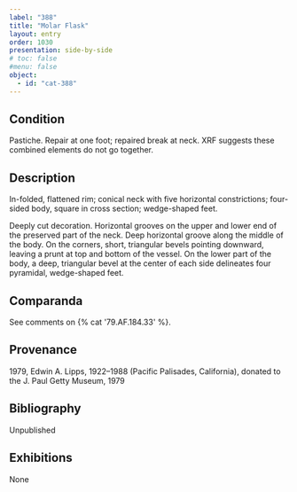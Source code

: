 ```yaml
---
label: "388"
title: "Molar Flask"
layout: entry
order: 1030
presentation: side-by-side
# toc: false
#menu: false 
object:
  - id: "cat-388"
---
```


## Condition

Pastiche. Repair at one foot; repaired break at neck. XRF suggests these combined elements do not go together.

## Description

In-folded, flattened rim; conical neck with five horizontal constrictions; four-sided body, square in cross section; wedge-shaped feet.

Deeply cut decoration. Horizontal grooves on the upper and lower end of the preserved part of the neck. Deep horizontal groove along the middle of the body. On the corners, short, triangular bevels pointing downward, leaving a prunt at top and bottom of the vessel. On the lower part of the body, a deep, triangular bevel at the center of each side delineates four pyramidal, wedge-shaped feet.

## Comparanda

See comments on {% cat '79.AF.184.33' %}.

## Provenance

1979, Edwin A. Lipps, 1922–1988 (Pacific Palisades, California), donated to the J. Paul Getty Museum, 1979

## Bibliography

Unpublished

## Exhibitions

None